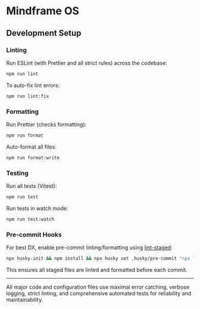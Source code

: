 # Mindframe OS

## Development Setup

### Linting

Run ESLint (with Prettier and all strict rules) across the codebase:

```bash
npm run lint
```

To auto-fix lint errors:

```bash
npm run lint:fix
```

### Formatting

Run Prettier (checks formatting):

```bash
npm run format
```

Auto-format all files:

```bash
npm run format:write
```

### Testing

Run all tests (Vitest):

```bash
npm run test
```

Run tests in watch mode:

```bash
npm run test:watch
```

### Pre-commit Hooks

For best DX, enable pre-commit linting/formatting using [lint-staged](https://github.com/okonet/lint-staged):

```bash
npx husky-init && npm install && npx husky set .husky/pre-commit "npx lint-staged"
```

This ensures all staged files are linted and formatted before each commit.

---

All major code and configuration files use maximal error catching, verbose logging, strict linting, and comprehensive automated tests for reliability and maintainability.


